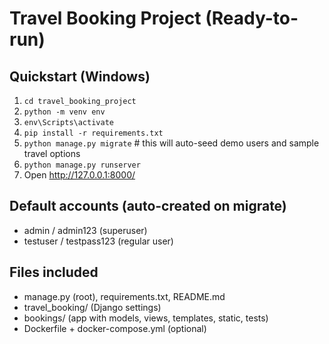 # Travel Booking Project (Ready-to-run)

## Quickstart (Windows)
1. `cd travel_booking_project`
2. `python -m venv env`
3. `env\Scripts\activate`
4. `pip install -r requirements.txt`
5. `python manage.py migrate`  # this will auto-seed demo users and sample travel options
6. `python manage.py runserver`
7. Open http://127.0.0.1:8000/

## Default accounts (auto-created on migrate)
- admin / admin123  (superuser)
- testuser / testpass123  (regular user)

## Files included
- manage.py (root), requirements.txt, README.md
- travel_booking/ (Django settings)
- bookings/ (app with models, views, templates, static, tests)
- Dockerfile + docker-compose.yml (optional)
